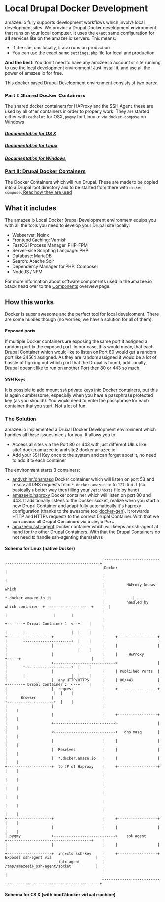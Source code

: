 # Local Drupal Docker Development

amazee.io fully supports development workflows which involve local development sites. We provide a Drupal Docker development environment that runs on your local computer.
It uses the exact same configuration for **all** services like on the amazee.io servers. This means:

* If the site runs locally, it also runs on production
* You can use the exact same `settings.php` file for local and production

**And the best:** You don't need to have any amazee.io account or site running to use the local development environment! Just install it, and use all the power of amazee.io for free.

This docker based Drupal Development environment consists of two parts:

### Part I: Shared Docker Containers

The shared docker containers for HAProxy and the SSH Agent, these are used by all other containers in order to properly work. They are started either with `cachalot` for OSX, `pygmy` for Linux or via `docker-compose` on Windows

##### [Documentation for OS X ](./os_x_cachalot.md)

##### [Documentation for Linux ](./linux_pygmy.md)

##### [Documentation for Windows ](./windows.md)

### [Part II: Drupal Docker Containers](./drupal_site_containers.md)

The Docker Containers which will run Drupal. These are made to be copied into a Drupal root directory and to be started from there with `docker-compose`.[ Read how they are used](./drupal_site_containers.md)

## What it includes

The amazee.io Local Docker Drupal Development environment equips you with all the tools you need to develop your Drupal site locally:

* Webserver: Nginx
* Frontend Caching: Varnish
* FastCGI Process Manager: PHP-FPM
* Server-side Scripting Language: PHP
* Database: MariaDB
* Search: Apache Solr
* Dependency Manager for PHP: Composer
* NodeJS \/ NPM

For more information about software components used in the amazee.io Stack head over to the [Components](../architecture/components.md) overview page.

## How this works

Docker is super awesome and the perfect tool for local development. There are some hurdles though \(no worries, we have a solution for all of them\):

#### Exposed ports

If multiple Docker containers are exposing the same port it assigned a random port to the exposed port. In our case, this would mean, that each Drupal Container which would like to listen on Port 80 would get a random port like 34564 assigned. As they are random assigned it would be a lot of hassle of figuring out which port that the Drupal is found, additionally, Drupal doesn't like to run on another Port then 80 or 443 so much.

#### SSH Keys

It is possible to add mount ssh private keys into Docker containers, but this is again cumbersome, especially when you have a passphrase protected key \(as you should!\). You would need to enter the passphrase for each container that you start. Not a lot of fun.

### The Solution

amazee.io implemented a Drupal Docker Development environment which handles all these issues nicely for you. It allows you to:

* Access all sites via the Port 80 or 443 with just different URLs like site1.docker.amazee.io and site2.docker.amazee.io
* Add your SSH Key once to the system and can forget about it, no need to add it to each container

The environment starts 3 containers:

* [andyshinn\/dnsmasq](https://hub.docker.com/r/andyshinn/dnsmasq/) Docker container which will listen on port 53 and resolv all DNS requests from `*.docker.amazee.io` to `127.0.0.1` \(so basically a better way then filling your `/etc/hosts` file by hand\)
* [amazeeio\/haproxy](https://hub.docker.com/r/amazeeio/haproxy/) Docker container which will listen on port 80 and 443. It additionally listens to the Docker socket, realize when you start a new Drupal Container and adapt fully automatically it's haproxy configuration \(thanks to the awesome tool [docker-gen](https://github.com/jwilder/docker-gen)\). It forwards HTTP and HTTPs requests to the correct Drupal Container. With that we can access all Drupal Containers via a single Port.
* [amazeeio\/ssh-agent](https://hub.docker.com/r/amazeeio/ssh-agent/) Docker container which will keeps an ssh-agent at hand for the other Drupal Containers. With that the Drupal Containers do not need to handle ssh-agenting themselves

#### Schema for Linux \(native Docker\)

```
                                            +--------------------------------------------------------------------+
                                            |Docker                                                              |
                                            |                                                                    |
                                            |          HAProxy knows which                                       |
                                            |          *.docker.amazee.io is                                     |
                                            |          handled by which container  +---------------------+       |
                                            |                                      |                     |       |
                                            |                              +-------+ Drupal Container 1  <--+    |
                                            |                              |       |                     |  |    |
+--------------------+                      |     +------------------+     |       +---------------------+  |    |
|                    |                      |     |                  |     |                                |    |
|                    |                      |     |     HAProxy      +-----+                                |    |
|                    +---------------------------->                  |     |       +---------------------+  |    |
|                    |                      |     | Published Ports  |     |       |                     |  |    |
|                    |  any HTTP/HTTPS      |     | 80/443           |     +-------+ Drupal Container 2  <--+    |
|                    |  request             |     +------------------+             |                     |  |    |
|      Browser       |                      |                                      +---------------------+  |    |
|                    |                      |                                                               |    |
|                    |                      |     +------------------+                                      |    |
|                    +---------------------------->                  |                                      |    |
|                    <----------------------------+   dns masq       |                                      |    |
|                    |                      |     |                  |                                      |    |
|                    |  Resolves            |     |                  |                                      |    |
|                    |  *.docker.amaze.io   |     |                  |                                      |    |
+--------------------+  to IP of Haproxy    |     +------------------+                                      |    |
                                            |                                                               |    |
                                            |                                                               |    |
                                            |                                                               |    |
                                            |                                                               |    |
                                            |                                                               |    |
+--------------------+                      |     +------------------+                                      |    |
|                    |                      |     |                  |                                      |    |
| pygmy              +---------------------------->    ssh agent     +--------------------------------------+    |
|                    |                      |     |                  |                                           |
+--------------------+  injects ssh-key     |     +------------------+  Exposes ssh-agent via                    |
                        into agent          |                           /tmp/amazeeio_ssh-agent/socket           |
                                            |                                                                    |
                                            +--------------------------------------------------------------------+
```

#### Schema for OS X \(with boot2docker virtual machine\)

```

```


